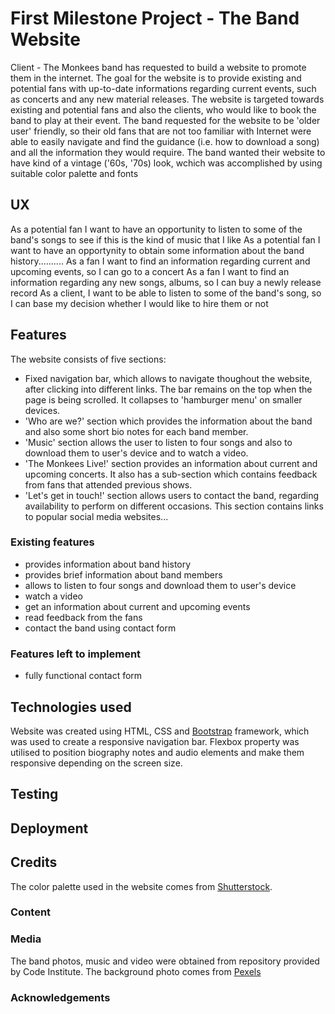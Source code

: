 # First Milestone Project - The Band Website
Client - The Monkees band has requested to build a website to promote them in the internet. The goal for the website is to provide existing and potential fans with up-to-date informations regarding current events, such as concerts and any new material releases.
The website is targeted towards existing and potential fans and also the clients, who would like to book the band to play at their event.
The band requested for the website to be 'older user' friendly, so their old fans that are not too familiar with Internet were able to easily navigate and find the guidance (i.e. how to download a song) and all the information they would require. The band wanted 
their website to have kind of a vintage ('60s, '70s) look, wchich was accomplished by using suitable color palette and fonts

## UX

As a potential fan I want to have an opportunity to listen to some of the band's songs to see if this is the kind of music that I like
As a potential fan I want to have an opportynity to obtain some information about the band history..........
As a fan I want to find an information regarding current and upcoming events, so I can go to a concert
As a fan I want to find an information regarding any new songs, albums, so I can buy a newly release record
As a client, I want to be able to listen to some of the band's song, so I can base my decision whether I would like to hire them or not

## Features
The website consists of five sections:
* Fixed navigation bar, which allows to navigate thoughout the website, after clicking into different links. The bar remains on the top when the page is being scrolled. It collapses to 'hamburger menu' on smaller devices.
* 'Who are we?' section which provides the information about the band and also some short bio notes for each band member.
* 'Music' section allows the user to listen to four songs and also to download them to user's device and to watch a video.
* 'The Monkees Live!' section provides an information about current and upcoming concerts. It also has a sub-section which contains feedback from fans that attended previous shows.
* 'Let's get in touch!' section allows users to contact the band, regarding availability to perform on different occasions. This section contains links to popular social media websites...
### Existing features
* provides information about band history
* provides brief information about band members
* allows to listen to four songs and download them to user's device
* watch a video
* get an information about current and upcoming events
* read feedback from the fans
* contact the band using contact form


### Features left to implement
* fully functional contact form

## Technologies used
Website was created using HTML, CSS and [Bootstrap](https://getbootstrap.com/docs/3.3/) framework, which was used to create a responsive navigation bar. Flexbox property was utilised to position biography notes and audio elements and make them responsive depending on the screen size.

## Testing

## Deployment

## Credits
The color palette used in the website comes from [Shutterstock](https://www.shutterstock.com/blog/25-free-retro-color-palettes).
### Content
### Media
The band photos, music and video were obtained from repository provided by Code Institute. The background photo comes from [Pexels](https://www.pexels.com/photo/close-up-photo-of-drum-set-995301/)
### Acknowledgements
